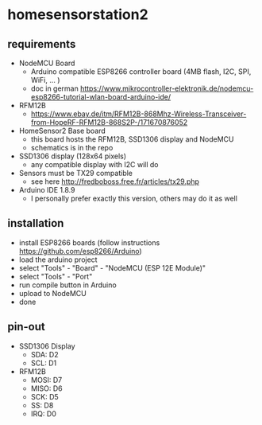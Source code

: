 # homesensorstation2

## requirements
*  NodeMCU Board
   * Arduino compatible ESP8266 controller board (4MB flash, I2C, SPI, WiFi, ... )
   * doc in german https://www.mikrocontroller-elektronik.de/nodemcu-esp8266-tutorial-wlan-board-arduino-ide/
*  RFM12B
   * https://www.ebay.de/itm/RFM12B-868Mhz-Wireless-Transceiver-from-HopeRF-RFM12B-868S2P-/171670876052
*  HomeSensor2 Base board
   * this board hosts the RFM12B, SSD1306 display and NodeMCU
   * schematics is in the repo 
*  SSD1306 display (128x64 pixels)
   * any compatible display with I2C will do
*  Sensors must be TX29 compatible
   * see here http://fredboboss.free.fr/articles/tx29.php
*  Arduino IDE 1.8.9
   * I personally prefer exactly this version, others may do it as well


## installation
*  install ESP8266 boards (follow instructions https://github.com/esp8266/Arduino)
*  load the arduino project
*  select "Tools" - "Board" - "NodeMCU (ESP 12E Module)" 
*  select "Tools" - "Port" 
*  run compile button in Arduino
*  upload to NodeMCU
*  done


## pin-out
*  SSD1306 Display 
   * SDA: D2
   * SCL: D1
*  RFM12B
   * MOSI: D7
   * MISO: D6
   * SCK: D5
   * SS: D8
   * IRQ: D0
   
